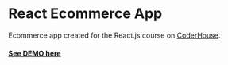 # React Ecommerce App

Ecommerce app created for the React.js course on [CoderHouse](https://www.coderhouse.com).

#### [See DEMO here](https://pabratte.github.io/reactjs-ecommerce/)